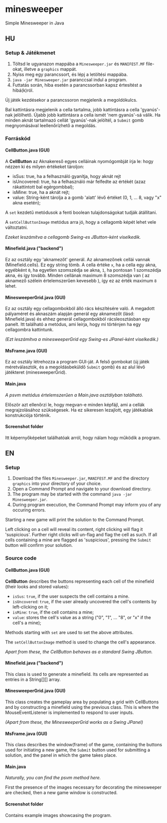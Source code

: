 # minesweeper
Simple Minesweeper in Java
## HU
### Setup & Játékmenet
1) Töltsd le ugyanazon mappába a `Minesweeper.jar` és `MANIFEST.MF` file-okat, illetve a `graphics` mappát.
2) Nyiss meg egy parancssort, és lépj a letöltési mappába.
3) `java -jar Minesweeper.jar` paranccsal indul a program.
4) Futtatás során, hiba esetén a parancssorban kapsz értesítést a hibá(k)ról.

Új játék kezdésekor a parancssoron megjelenik a megoldókulcs.

Bal kattintásra megjelenik a cella tartalma, jobb kattintásra a cella 'gyanús'-nak jelölhető. Újabb jobb kattintásra
a cella ismét 'nem gyanús'-sá válik. Ha minden aknát tartalmazó cellát 'gyanús'-nak jelöltél,
a `Submit` gomb megnyomásával leellenőrízhető a megoldás.

### Forráskód
#### CellButton.java (GUI)

A **CellButton** az Aknakereső egyes celláinak nyomógombját írja le: hogy nézzen ki és milyen értékeket tároljon:
- isSus: true, ha a felhasználó gyanítja, hogy aknát rejt
- isUncovered: true, ha a felhasználó már felfedte az értékét (azaz rákattintott bal    egérgombbal);
- isMine: true, ha a aknát rejt;
- value: String-ként tárolja a a gomb 'alatt' lévő értéket (0, 1, ... 8, vagy "x" akna esetén);

A `set` kezdetű metódusok a fenti boolean tulajdonságokat tudják átállítani.

A `setCellButtonImage` metódus arra jó, hogy a cellagomb képét lehet vele változtatni.

*Ezeket leszámítva a cellagomb Swing-es JButton-ként viselkedik.*

#### Minefield.java ("backend")

Ez az osztály egy 'aknamezőt' generál. Az aknamezőnek cellái vannak (Minefield.cells). Ez egy string tömb. A cella értéke `x`, ha a cella egy akna, egyébként `0`, ha egyetlen szomszédja se akna, `1`, ha pontosan 1 szomszédja akna, és így tovább. Minden cellának maximum 8 szomszédja van ( az aknamező szélein értelemszerűen kevesebb ), így ez az érték maximum `8` lehet.

#### MinesweeperGrid.java (GUI)

Ez az osztály egy cellagombokból álló rács készítésére való. A megadott pályaméret és aknaszám alapján generál egy aknamezőt (lásd: Minefield.java) és ehhez generál cellagombokból rácsleosztásban egy panelt.
Itt található a metódus, ami leírja, hogy mi történjen ha egy cellagombra kattintunk.

*(Ezt leszámítva a minesweeperGrid egy Swing-es JPanel-ként viselkedik.)*

#### MsFrame.java (GUI)


Ez az osztály létrehozza a program GUI-ját. A felső gombokat (új játék méretválasztók, és a megoldásbeküldő `Submit` gomb) és az alul lévő játékteret (minesweeperGrid).

#### Main.java
*A psvm metódus értelemszerűen a Main.java osztályban található.*

Először azt ellenőrzi le, hogy megvan-e minden képfájl, ami a cellák megrajzolásához szükségesek. Ha ez
sikeresen lezajlott, egy játékablak konstrukciója történik.

#### Screenshot folder

Itt képernyőképeket találhatóak arról, hogy nálam hogy működik a program.

## EN
### Setup
1) Download the files `Minesweeper.jar`, `MANIFEST.MF` and the directory `graphics` into your directory of your
choice.
2) Open a Command Prompt and navigate to your download directory.
3) The program may be started with the command `java -jar Minesweeper.jar`.
4) During program execution, the Command Prompt may inform you of any occuring errors.

Starting a new game will print the solution to the Command Prompt.

Left clicking on a cell will reveal its content, right clicking will flag it 'suspicious'. Further right clicks
will un-flag and flag the cell as such. If all cells containing a mine are flagged as 'suspicious', pressing the
`Submit` button will confirm your solution.

### Source code
#### CellButton.java (GUI)

**CellButton** describes the buttons representing each cell of the minefield (their looks and stored values):
- `isSus`: `true`, if the user suspects the cell contains a mine.
- `isUncovered`: `true`, if the user already uncovered the cell's contents by left-clicking on it;
- `isMine`: `true`, if the cell contains a mine;
- `value`: stores the cell's value as a string ("0", "1", ... "8", or "x" if the cell's a mine);

Methods starting with `set` are used to set the above attributes.

The `setCellButtonImage` method is used to change the cell's appearance.

*Apart from these, the CellButton behaves as a standard Swing JButton.*

#### Minefield.java ("backend")

This class is used to generate a minefield. Its cells are represented as entries in a String[][] array.

#### MinesweeperGrid.java (GUI)

This class creates the gameplay area by populating a grid with CellButtons and by constructing a minefield using the previous class.
This is where the MouseEventListener is implemented to respond to user inputs.

*(Apart from these, the MinesweeperGrid works as a Swing JPanel)*

#### MsFrame.java (GUI)

This class describes the window(frame) of the game, containing the buttons used for initiating a new game, the `Submit` button
used for submitting a solution, and the panel in which the game takes place.

#### Main.java

*Naturally, you can find the psvm method here.*

First the presence of the images necessary for decorating the minesweeper are checked, then
a new game window is constructed.

#### Screenshot folder

Contains example images showcasing the program.
